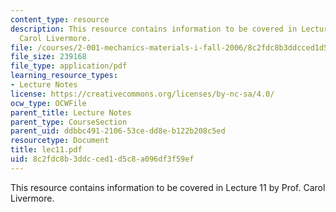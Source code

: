 ```yaml
---
content_type: resource
description: This resource contains information to be covered in Lecture 11 by Prof.
  Carol Livermore.
file: /courses/2-001-mechanics-materials-i-fall-2006/8c2fdc8b3ddcced1d5c8a096df3f59ef_lec11.pdf
file_size: 239168
file_type: application/pdf
learning_resource_types:
- Lecture Notes
license: https://creativecommons.org/licenses/by-nc-sa/4.0/
ocw_type: OCWFile
parent_title: Lecture Notes
parent_type: CourseSection
parent_uid: ddbbc491-2106-53ce-dd8e-b122b208c5ed
resourcetype: Document
title: lec11.pdf
uid: 8c2fdc8b-3ddc-ced1-d5c8-a096df3f59ef
---
```

This resource contains information to be covered in Lecture 11 by Prof. Carol Livermore.